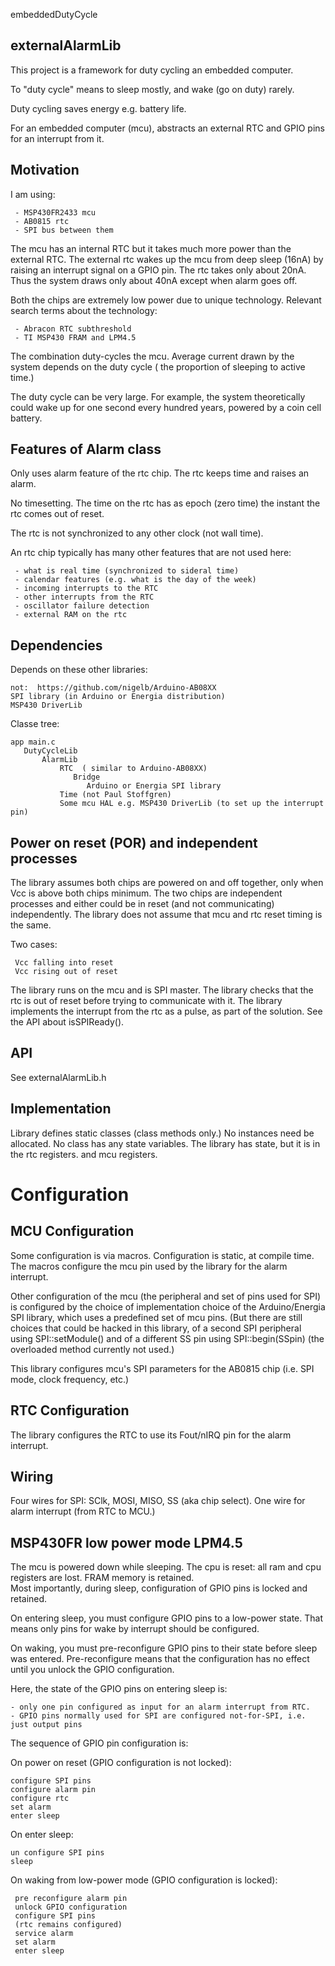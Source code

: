 
embeddedDutyCycle

externalAlarmLib
-

This project is a framework for duty cycling an embedded computer.

To "duty cycle" means to sleep mostly, and wake (go on duty) rarely.

Duty cycling saves energy e.g. battery life.


For an embedded computer (mcu), abstracts an external RTC and GPIO pins for an interrupt from it.

Motivation
-

I am using:

     - MSP430FR2433 mcu
     - AB0815 rtc
     - SPI bus between them
     
 The mcu has an internal RTC but it takes much more power than the external RTC.
 The external rtc wakes up the mcu from deep sleep (16nA) by raising an interrupt signal on a GPIO pin.
 The rtc takes only about 20nA.
 Thus the system draws only about 40nA except when alarm goes off.
 
 Both the chips are extremely low power due to unique technology. 
 Relevant search terms about the technology:
 
     - Abracon RTC subthreshold
     - TI MSP430 FRAM and LPM4.5
     
The combination duty-cycles the mcu.  Average current drawn by the system depends on the duty cycle ( the proportion of sleeping to active time.)

The duty cycle can be very large.  For example, the system theoretically could wake up for one second every hundred years, powered by a coin cell battery.

Features of Alarm class
-

Only uses alarm feature of the rtc chip.  The rtc keeps time and raises an alarm.

No timesetting.  The time on the rtc has as epoch (zero time) the instant the rtc comes out of reset.

The rtc is not synchronized to any other clock (not wall time).

An rtc chip typically has many other features that are not used here:

     - what is real time (synchronized to sideral time)
     - calendar features (e.g. what is the day of the week)
     - incoming interrupts to the RTC
     - other interrupts from the RTC
     - oscillator failure detection
     - external RAM on the rtc

Dependencies
-

Depends on these other libraries: 

    not:  https://github.com/nigelb/Arduino-AB08XX
    SPI library (in Arduino or Energia distribution)
    MSP430 DriverLib

Classe tree:

    app main.c
       DutyCycleLib
           AlarmLib
               RTC  ( similar to Arduino-AB08XX)
                  Bridge
                     Arduino or Energia SPI library
               Time (not Paul Stoffgren)
               Some mcu HAL e.g. MSP430 DriverLib (to set up the interrupt pin)

Power on reset (POR) and independent processes
-

The library assumes both chips are powered on and off together, only when Vcc is above both chips minimum.
The two chips are independent processes and either could be in reset (and not communicating) independently.
The library does not assume that mcu and rtc reset timing is the same.

Two cases:

     Vcc falling into reset
     Vcc rising out of reset
     

The library runs on the mcu and is SPI master.
The library checks that the rtc is out of reset before trying to communicate with it.
The library implements the interrupt from the rtc as a pulse, as part of the solution.
See the API about isSPIReady().

API
-

See externalAlarmLib.h

Implementation
-

Library defines static classes (class methods only.)
No instances need be allocated.
No class has any state variables.
The library has state, but it is in the rtc registers.
 and mcu registers.


Configuration
=

MCU Configuration
-

Some configuration is via macros.
Configuration is static, at compile time.
The macros configure the mcu pin used by the library for the alarm interrupt.

Other configuration of the mcu (the peripheral and set of pins used for SPI)
is configured by the choice of implementation choice of the Arduino/Energia SPI library,
which uses a predefined set of mcu pins.
(But there are still choices that could be hacked in this library, 
of a second SPI peripheral using SPI::setModule()
and of a different SS pin using SPI::begin(SSpin) (the overloaded method currently not used.)

This library configures mcu's SPI parameters for the AB0815 chip (i.e. SPI mode, clock frequency, etc.)

RTC Configuration
-

The library configures the RTC to use its Fout/nIRQ pin for the alarm interrupt.


Wiring
-

Four wires for SPI: SClk, MOSI, MISO, SS (aka chip select).
One wire for alarm interrupt (from RTC to MCU.)


MSP430FR low power mode LPM4.5
-

The mcu is powered down while sleeping.  The cpu is reset: all ram and cpu registers are lost.  FRAM memory is retained.  
Most importantly, during sleep, configuration of GPIO pins is locked and retained.

On entering sleep, you must configure GPIO pins to a low-power state.
That means only pins for wake by interrupt should be configured.

On waking, you must pre-reconfigure GPIO pins to their state before sleep was entered.
Pre-reconfigure means that the configuration has no effect until you unlock the GPIO configuration.

Here, the state of the GPIO pins on entering sleep is: 

    - only one pin configured as input for an alarm interrupt from RTC.
    - GPIO pins normally used for SPI are configured not-for-SPI, i.e. just output pins

The sequence of GPIO pin configuration is:

On power on reset (GPIO configuration is not locked):

    configure SPI pins
    configure alarm pin
    configure rtc
    set alarm
    enter sleep

On enter sleep:

    un configure SPI pins
    sleep
    
On waking from low-power mode (GPIO configuration is locked):

     pre reconfigure alarm pin
     unlock GPIO configuration
     configure SPI pins
     (rtc remains configured)
     service alarm
     set alarm
     enter sleep
    
